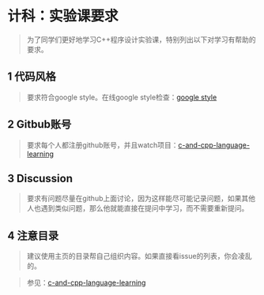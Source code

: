 # 计科：实验课要求

> 为了同学们更好地学习C++程序设计实验课，特别列出以下对学习有帮助的要求。

## 1 代码风格

> 要求符合google style。在线google style检查：[google style]()

## 2 Gitbub账号

> 要求每个人都注册github账号，并且watch项目：[c-and-cpp-language-learning](https://github.com/wujr5/c-and-cpp-language-learning)

## 3 Discussion

> 要求有问题尽量在github上面讨论，因为这样能尽可能记录问题，如果其他人也遇到类似问题，那么他就能直接在提问中学习，而不需要重新提问。

## 4 注意目录

> 建议使用主页的目录帮自己组织内容。如果直接看issue的列表，你会凌乱的。

> 参见：[c-and-cpp-language-learning](https://github.com/wujr5/c-and-cpp-language-learning)